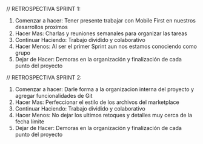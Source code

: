 // RETROSPECTIVA SPRINT 1:

1. Comenzar a hacer: Tener presente trabajar con Mobile First en nuestros desarrollos proximos
2. Hacer Mas: Charlas y reuniones semanales para organizar las tareas
3. Continuar Haciendo: Trabajo dividido y colaborativo
4. Hacer Menos: Al ser el primer Sprint aun nos estamos conociendo como grupo
5. Dejar de Hacer: Demoras en la organización y finalización de cada punto del proyecto

// RETROSPECTIVA SPRINT 2:

1. Comenzar a hacer: Darle forma a la organizacion interna del proyecto y agregar funcionalidades de Git
2. Hacer Mas: Perfeccionar el estilo de los archivos del marketplace
3. Continuar Haciendo: Trabajo dividido y colaborativo
4. Hacer Menos: No dejar los ultimos retoques y detalles muy cerca de la fecha límite
5. Dejar de Hacer: Demoras en la organización y finalización de cada punto del proyecto
